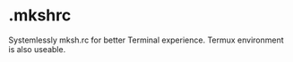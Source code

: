 # .mkshrc
Systemlessly mksh.rc for better Terminal experience. Termux environment is also useable.


